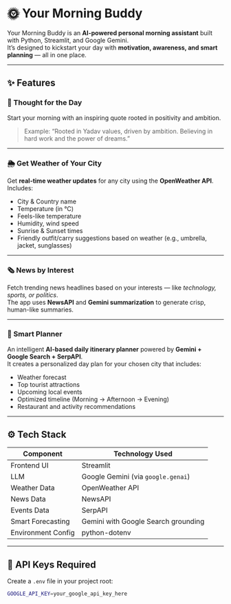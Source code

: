 # 🌞 Your Morning Buddy

Your Morning Buddy is an **AI-powered personal morning assistant** built with Python, Streamlit, and Google Gemini.  
It’s designed to kickstart your day with **motivation, awareness, and smart planning** — all in one place.

---

## ✨ Features

### 🧠 Thought for the Day
Start your morning with an inspiring quote rooted in positivity and ambition.  
> Example: “Rooted in Yadav values, driven by ambition. Believing in hard work and the power of dreams.”

---

### 🌦️ Get Weather of Your City
Get **real-time weather updates** for any city using the **OpenWeather API**.  
Includes:
- City & Country name  
- Temperature (in °C)  
- Feels-like temperature  
- Humidity, wind speed  
- Sunrise & Sunset times  
- Friendly outfit/carry suggestions based on weather (e.g., umbrella, jacket, sunglasses)

---

### 🗞️ News by Interest
Fetch trending news headlines based on your interests — like *technology, sports, or politics*.  
The app uses **NewsAPI** and **Gemini summarization** to generate crisp, human-like summaries.

---

### 🧭 Smart Planner
An intelligent **AI-based daily itinerary planner** powered by **Gemini + Google Search + SerpAPI**.  
It creates a personalized day plan for your chosen city that includes:
- Weather forecast  
- Top tourist attractions  
- Upcoming local events  
- Optimized timeline (Morning → Afternoon → Evening)  
- Restaurant and activity recommendations  

---

## ⚙️ Tech Stack

| Component | Technology Used |
|------------|-----------------|
| Frontend UI | Streamlit |
| LLM | Google Gemini (via `google.genai`) |
| Weather Data | OpenWeather API |
| News Data | NewsAPI |
| Events Data | SerpAPI |
| Smart Forecasting | Gemini with Google Search grounding |
| Environment Config | python-dotenv |

---

## 🔐 API Keys Required

Create a `.env` file in your project root:

```bash
GOOGLE_API_KEY=your_google_api_key_here


